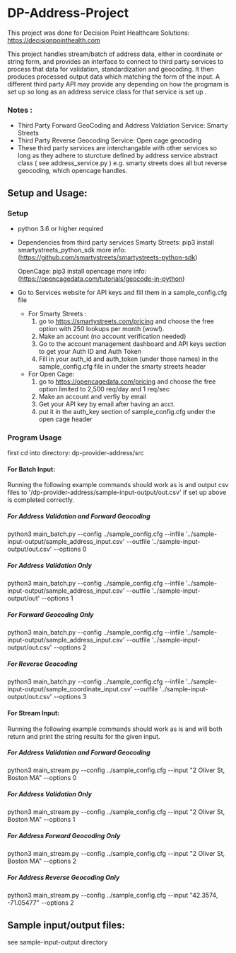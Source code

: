 #  DP-Address-Project 
This project was done for Decision Point Healthcare Solutions: https://decisionpointhealth.com 

This project handles stream/batch of address data, either in coordinate or string form, and provides an interface to connect to third party 
services to process that data for validation, standardization and geocoding. It then produces processed output data which matching the form of the input. 
A different third party API may provide any depending on how the progmam is set up so long as an address service class for that service is set up . 

### Notes :
 - Third Party Forward GeoCoding and Address Valdiation Service: Smarty Streets 
 - Third Party Reverse Geocoding Service: Open cage geocoding 
 - These third party services are interchangable with other services so long as they adhere to sturcture 
   defined by address service abstract class ( see address_service.py ) e.g. 
   smarty streets does all but reverse geocoding, which opencage handles. 


## Setup and Usage:

### Setup 
- python 3.6 or higher required 

- Dependencies from third party services 
    Smarty Streets: pip3 install smartystreets_python_sdk
    more info: (https://github.com/smartystreets/smartystreets-python-sdk)

    OpenCage: pip3 install opencage
    more info: (https://opencagedata.com/tutorials/geocode-in-python)

- Go to Services website for API keys and fill them in a sample_config.cfg file 
    - For Smarty Streets : 
      1. go to https://smartystreets.com/pricing and choose the free
         option with 250 lookups per month (wow!). 
      2. Make an account (no account verification needed)
      3. Go to the account management dashboard and API keys section to get 
         your Auth ID and Auth Token 
      4. Fill in your auth_id and auth_token (under those names) in the sample_config.cfg 
         file in under the smarty streets header
    - For Open Cage: 
      1. go to https://opencagedata.com/pricing and choose the free option limited to 
         2,500 req/day and 1 req/sec  
      2. Make an account and verfiy by email 
      3. Get your API key by email after having an acct. 
      4. put it in the auth_key section of sample_config.cfg under the 
         open cage header 
      


### Program Usage
first cd into directory: dp-provider-address/src
   
#### For Batch Input: 
Running the following example commands should work as is and output csv files to
'/dp-provider-address/sample-input-output/out.csv' if set up above is completed correctly.
      
  ##### For Address Validation and Forward Geocoding #####
  python3 main_batch.py --config ../sample_config.cfg --infile '../sample-input-output/sample_address_input.csv' --outfile '../sample-input-output/out.csv' --options 0
  
  ##### For Address Validation Only #####
  python3 main_batch.py --config ../sample_config.cfg --infile '../sample-input-output/sample_address_input.csv' --outfile '../sample-input-output/out' --options 1

  ##### For Forward Geocoding Only #####
  python3 main_batch.py --config ../sample_config.cfg --infile '../sample-input-output/sample_address_input.csv' --outfile '../sample-input-output/out.csv' --options 2

  ##### For Reverse Geocoding #####
  python3 main_batch.py --config ../sample_config.cfg --infile '../sample-input-output/sample_coordinate_input.csv' --outfile '../sample-input-output/out.csv' --options 3

#### For Stream Input: 
Running the following example commands should work as is and will both return and print the string results 
for the given input. 
  
  ##### For Address Validation and Forward Geocoding #####
  python3 main_stream.py --config ../sample_config.cfg --input "2 Oliver St, Boston MA"  --options 0

  ##### For Address Validation Only #####
  python3 main_stream.py --config ../sample_config.cfg --input "2 Oliver St, Boston MA"  --options 1

  ##### For Address Forward Geocoding Only #####
  python3 main_stream.py --config ../sample_config.cfg --input "2 Oliver St, Boston MA"  --options 2

  ##### For Address Reverse Geocoding Only #####
  python3 main_stream.py --config ../sample_config.cfg --input  "42.3574, -71.05477"  --options 2


## Sample input/output files: 
see sample-input-output directory 


 